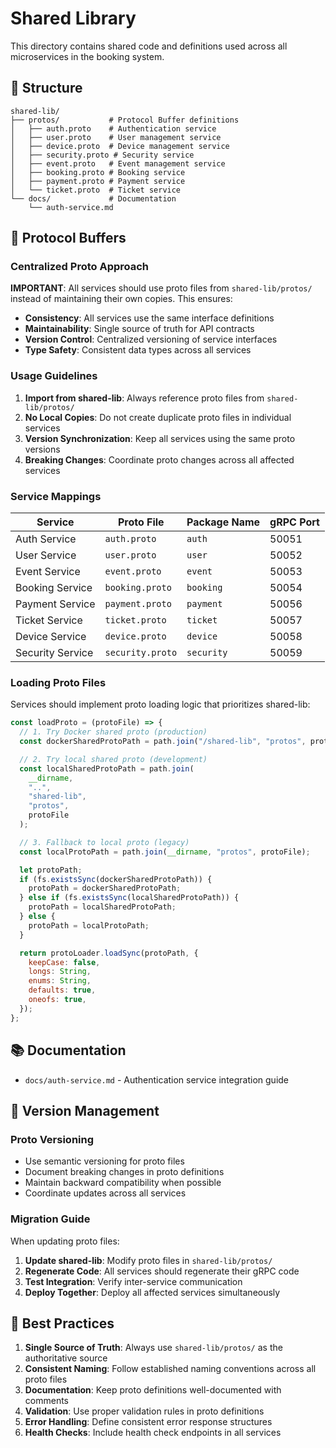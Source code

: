 # Shared Library

This directory contains shared code and definitions used across all microservices in the booking system.

## 📁 Structure

```
shared-lib/
├── protos/           # Protocol Buffer definitions
│   ├── auth.proto    # Authentication service
│   ├── user.proto    # User management service
│   ├── device.proto  # Device management service
│   ├── security.proto # Security service
│   ├── event.proto   # Event management service
│   ├── booking.proto # Booking service
│   ├── payment.proto # Payment service
│   └── ticket.proto  # Ticket service
└── docs/             # Documentation
    └── auth-service.md
```

## 🔧 Protocol Buffers

### Centralized Proto Approach

**IMPORTANT**: All services should use proto files from `shared-lib/protos/` instead of maintaining their own copies. This ensures:

- **Consistency**: All services use the same interface definitions
- **Maintainability**: Single source of truth for API contracts
- **Version Control**: Centralized versioning of service interfaces
- **Type Safety**: Consistent data types across all services

### Usage Guidelines

1. **Import from shared-lib**: Always reference proto files from `shared-lib/protos/`
2. **No Local Copies**: Do not create duplicate proto files in individual services
3. **Version Synchronization**: Keep all services using the same proto versions
4. **Breaking Changes**: Coordinate proto changes across all affected services

### Service Mappings

| Service          | Proto File       | Package Name | gRPC Port |
| ---------------- | ---------------- | ------------ | --------- |
| Auth Service     | `auth.proto`     | `auth`       | 50051     |
| User Service     | `user.proto`     | `user`       | 50052     |
| Event Service    | `event.proto`    | `event`      | 50053     |
| Booking Service  | `booking.proto`  | `booking`    | 50054     |
| Payment Service  | `payment.proto`  | `payment`    | 50056     |
| Ticket Service   | `ticket.proto`   | `ticket`     | 50057     |
| Device Service   | `device.proto`   | `device`     | 50058     |
| Security Service | `security.proto` | `security`   | 50059     |

### Loading Proto Files

Services should implement proto loading logic that prioritizes shared-lib:

```javascript
const loadProto = (protoFile) => {
  // 1. Try Docker shared proto (production)
  const dockerSharedProtoPath = path.join("/shared-lib", "protos", protoFile);

  // 2. Try local shared proto (development)
  const localSharedProtoPath = path.join(
    __dirname,
    "..",
    "shared-lib",
    "protos",
    protoFile
  );

  // 3. Fallback to local proto (legacy)
  const localProtoPath = path.join(__dirname, "protos", protoFile);

  let protoPath;
  if (fs.existsSync(dockerSharedProtoPath)) {
    protoPath = dockerSharedProtoPath;
  } else if (fs.existsSync(localSharedProtoPath)) {
    protoPath = localSharedProtoPath;
  } else {
    protoPath = localProtoPath;
  }

  return protoLoader.loadSync(protoPath, {
    keepCase: false,
    longs: String,
    enums: String,
    defaults: true,
    oneofs: true,
  });
};
```

## 📚 Documentation

- `docs/auth-service.md` - Authentication service integration guide

## 🔄 Version Management

### Proto Versioning

- Use semantic versioning for proto files
- Document breaking changes in proto definitions
- Maintain backward compatibility when possible
- Coordinate updates across all services

### Migration Guide

When updating proto files:

1. **Update shared-lib**: Modify proto files in `shared-lib/protos/`
2. **Regenerate Code**: All services should regenerate their gRPC code
3. **Test Integration**: Verify inter-service communication
4. **Deploy Together**: Deploy all affected services simultaneously

## 🚀 Best Practices

1. **Single Source of Truth**: Always use `shared-lib/protos/` as the authoritative source
2. **Consistent Naming**: Follow established naming conventions across all proto files
3. **Documentation**: Keep proto definitions well-documented with comments
4. **Validation**: Use proper validation rules in proto definitions
5. **Error Handling**: Define consistent error response structures
6. **Health Checks**: Include health check endpoints in all services
